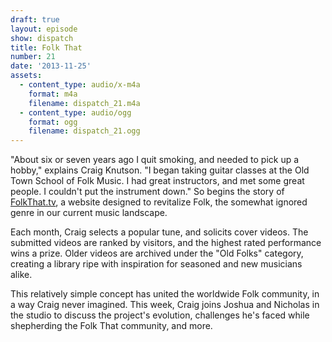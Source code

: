 ```yaml
---
draft: true
layout: episode
show: dispatch
title: Folk That
number: 21
date: '2013-11-25'
assets:
  - content_type: audio/x-m4a
    format: m4a
    filename: dispatch_21.m4a
  - content_type: audio/ogg
    format: ogg
    filename: dispatch_21.ogg
---
```

"About six or seven years ago I quit smoking, and needed to pick up a hobby," explains Craig Knutson. "I began taking guitar classes at the Old Town School of Folk Music. I had great instructors, and met some great people. I couldn't put the instrument down." So begins the story of [FolkThat.tv](http://folkthat.tv), a website designed to revitalize Folk, the somewhat ignored genre in our current music landscape.

Each month, Craig selects a popular tune, and solicits cover videos. The submitted videos are ranked by visitors, and the highest rated performance wins a prize. Older videos are archived under the "Old Folks" category, creating a library ripe with inspiration for seasoned and new musicians alike.

This relatively simple concept has united the worldwide Folk community, in a way Craig never imagined. This week, Craig joins Joshua and Nicholas in the studio to discuss the project's evolution, challenges he's faced while shepherding the Folk That community, and more.